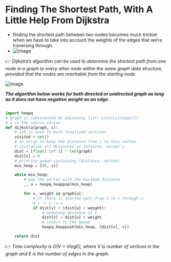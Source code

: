 # Finding The Shortest Path, With A Little Help From Dijkstra

- finding the shortest path between two nodes becomes much trickier when we have to take into account the weights of the edges that we’re traversing through.
- ![image](https://user-images.githubusercontent.com/33947539/149769493-441998a6-4af5-4581-9def-2204bd0eb71d.png)

👉 *Dijkstra’s algorithm can be used to determine the shortest path from one node in a graph to every other node within the same graph data structure, provided that the nodes are reachable from the starting node.*

![image](https://user-images.githubusercontent.com/33947539/149769611-11a5f9e2-23e4-4807-8203-0574346f12cb.png)

***The algorithm below works for both directed or undirected graph as long as it does not have negative weight on an edge.***

```python

import heapq
# graph is represented by adjacency list: List[List[pair]]
# s is the source vertex
def dijkstra(graph, s):
    # set is used to mark finalized vertices
    visited = set()
    # an array to keep the distance from s to this vertex.
    # initialize all distances as infinite, except s
    dist = [float('inf')] * len(graph)
    dist[s] = 0
    # priority queue containing (distance, vertex)
    min_heap = [(0, s)]

    while min_heap:
        # pop the vertex with the minimum distance
        _, u = heapq.heappop(min_heap)       

        for v, weight in graph[u]:          
            # If there is shorted path from s to v through u.
            # s -> u -> v
            if dist[v] > (dist[u] + weight):
                # Updating distance of v
                dist[v] = dist[u] + weight
                # insert to the queue
                heapq.heappush(min_heap, (dist[v], v))

    return dist
```

👉 *Time complexity is O(V + VlogE), where V is number of vertices in the graph and E is the number of edges in the graph.*
